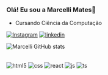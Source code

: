 ### Olá! Eu sou a Marcelli Mates👋

- Cursando Ciência da Computação

[![Instagram](https://img.shields.io/badge/Instagram-E4405F?style=for-the-badge&logo=instagram&logoColor=white)](https://instagram.com/marcelli_mates_)
[![linkedin](https://img.shields.io/badge/Linkedin-E4405F?style=for-the-badge&logo=linkedin&logoColor=white)](https://instagram.com/marcelli_mates_)

![Marcelli GitHub stats](https://github-readme-stats.vercel.app/api?username=marcelli23&show_icons=true&theme=dracula)

<div style="display: inline_block"><br/>
    <img align="center" alt="html5" src="https://img.shields.io/badge/HTML5-E34F26?style=for-the-badge&logo=html5&logoColor=white"/>
    <img align="center" alt="css" src="https://img.shields.io/badge/CSS3-1572B6?style=for-the-badge&logo=css3&logoColor=white" />
    <img align="center" alt="react" src="https://img.shields.io/badge/React-20232A?style=for-the-badge&logo=react&logoColor=61DAFB" />
    <img align="center" alt="js" src="https://img.shields.io/badge/JavaScript-F7DF1E?style=for-the-badge&logo=javascript&logoColor=black" />
    <img align="center" alt="ts" src="https://img.shields.io/badge/TypeScript-007ACC?style=for-the-badge&logo=typescript&logoColor=white" />
</div>




